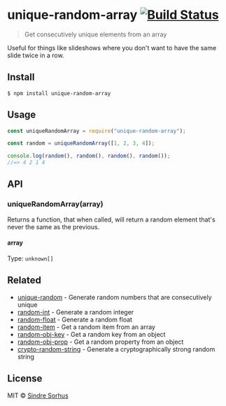 # unique-random-array [![Build Status](https://travis-ci.org/sindresorhus/unique-random-array.svg?branch=master)](https://travis-ci.org/sindresorhus/unique-random-array)

> Get consecutively unique elements from an array

Useful for things like slideshows where you don't want to have the same slide twice in a row.

## Install

```
$ npm install unique-random-array
```

## Usage

```js
const uniqueRandomArray = require("unique-random-array");

const random = uniqueRandomArray([1, 2, 3, 4]);

console.log(random(), random(), random(), random());
//=> 4 2 1 4
```

## API

### uniqueRandomArray(array)

Returns a function, that when called, will return a random element that's never the same as the previous.

#### array

Type: `unknown[]`

## Related

- [unique-random](https://github.com/sindresorhus/unique-random) - Generate random numbers that are consecutively unique
- [random-int](https://github.com/sindresorhus/random-int) - Generate a random integer
- [random-float](https://github.com/sindresorhus/random-float) - Generate a random float
- [random-item](https://github.com/sindresorhus/random-item) - Get a random item from an array
- [random-obj-key](https://github.com/sindresorhus/random-obj-key) - Get a random key from an object
- [random-obj-prop](https://github.com/sindresorhus/random-obj-prop) - Get a random property from an object
- [crypto-random-string](https://github.com/sindresorhus/crypto-random-string) - Generate a cryptographically strong random string

## License

MIT © [Sindre Sorhus](https://sindresorhus.com)

